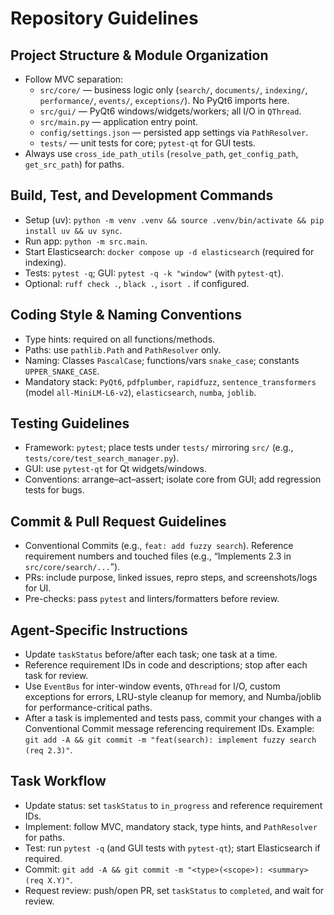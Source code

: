 # Repository Guidelines

## Project Structure & Module Organization
- Follow MVC separation:
  - `src/core/` — business logic only (`search/`, `documents/`, `indexing/`, `performance/`, `events/`, `exceptions/`). No PyQt6 imports here.
  - `src/gui/` — PyQt6 windows/widgets/workers; all I/O in `QThread`.
  - `src/main.py` — application entry point.
  - `config/settings.json` — persisted app settings via `PathResolver`.
  - `tests/` — unit tests for core; `pytest-qt` for GUI tests.
- Always use `cross_ide_path_utils` (`resolve_path`, `get_config_path`, `get_src_path`) for paths.

## Build, Test, and Development Commands
- Setup (uv): `python -m venv .venv && source .venv/bin/activate && pip install uv && uv sync`.
- Run app: `python -m src.main`.
- Start Elasticsearch: `docker compose up -d elasticsearch` (required for indexing).
- Tests: `pytest -q`; GUI: `pytest -q -k "window"` (with `pytest-qt`).
- Optional: `ruff check .`, `black .`, `isort .` if configured.

## Coding Style & Naming Conventions
- Type hints: required on all functions/methods.
- Paths: use `pathlib.Path` and `PathResolver` only.
- Naming: Classes `PascalCase`; functions/vars `snake_case`; constants `UPPER_SNAKE_CASE`.
- Mandatory stack: `PyQt6`, `pdfplumber`, `rapidfuzz`, `sentence_transformers` (model `all-MiniLM-L6-v2`), `elasticsearch`, `numba`, `joblib`.

## Testing Guidelines
- Framework: `pytest`; place tests under `tests/` mirroring `src/` (e.g., `tests/core/test_search_manager.py`).
- GUI: use `pytest-qt` for Qt widgets/windows.
- Conventions: arrange–act–assert; isolate core from GUI; add regression tests for bugs.

## Commit & Pull Request Guidelines
- Conventional Commits (e.g., `feat: add fuzzy search`). Reference requirement numbers and touched files (e.g., “Implements 2.3 in `src/core/search/...`”).
- PRs: include purpose, linked issues, repro steps, and screenshots/logs for UI.
- Pre-checks: pass `pytest` and linters/formatters before review.

## Agent-Specific Instructions
- Update `taskStatus` before/after each task; one task at a time.
- Reference requirement IDs in code and descriptions; stop after each task for review.
- Use `EventBus` for inter-window events, `QThread` for I/O, custom exceptions for errors, LRU-style cleanup for memory, and Numba/joblib for performance-critical paths.
- After a task is implemented and tests pass, commit your changes with a Conventional Commit message referencing requirement IDs. Example: `git add -A && git commit -m "feat(search): implement fuzzy search (req 2.3)"`.

## Task Workflow
- Update status: set `taskStatus` to `in_progress` and reference requirement IDs.
- Implement: follow MVC, mandatory stack, type hints, and `PathResolver` for paths.
- Test: run `pytest -q` (and GUI tests with `pytest-qt`); start Elasticsearch if required.
- Commit: `git add -A && git commit -m "<type>(<scope>): <summary> (req X.Y)"`.
- Request review: push/open PR, set `taskStatus` to `completed`, and wait for review.
